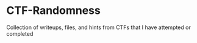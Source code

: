 # CTF-Randomness

Collection of writeups, files, and hints from CTFs that I have attempted or completed
